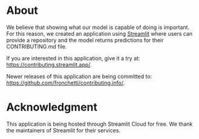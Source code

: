 # About
We believe that showing what our model is capable of doing is important. For this reason, we created an application using [Streamlit](https://contributing.streamlit.app/) where users can provide a repository and the model returns predictions for their CONTRIBUTING.md file. 

If you are interested in this application, give it a try at: https://contributing.streamlit.app/. 

Newer releases of this application are being committed to: https://github.com/fronchetti/contributing.info/.

# Acknowledgment
This application is being hosted through Streamlit Cloud for free. We thank the maintainers of Streamlit for their services.
